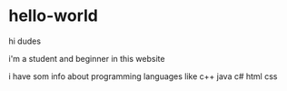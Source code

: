 # hello-world

hi dudes

i'm a student and beginner in this website

i have som info about programming languages 
like c++
java
c#
html
css

